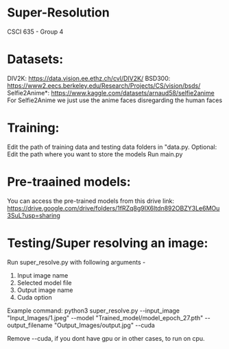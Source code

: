   # Super-Resolution
CSCI 635 - Group 4

# Datasets:
  DIV2K: https://data.vision.ee.ethz.ch/cvl/DIV2K/
  BSD300: https://www2.eecs.berkeley.edu/Research/Projects/CS/vision/bsds/
  Selfie2Anime*: https://www.kaggle.com/datasets/arnaud58/selfie2anime
For Selfie2Anime we just use the anime faces disregarding the human faces

# Training:
Edit the path of training data and testing data folders in "data.py.
Optional: Edit the path where you want to store the models
Run main.py

# Pre-traained models:
You can access the pre-trained models from this drive link: https://drive.google.com/drive/folders/1fRZq8g9IX6ltdn892OBZY3Le6MOu3SuL?usp=sharing

# Testing/Super resolving an image: 
Run super_resolve.py with following arguments -  
  1. Input image name
  2. Selected model file
  3. Output image name
  4. Cuda option

Example command: python3 super_resolve.py --input_image "Input_Images/1.jpeg" --model "Trained_model/model_epoch_27.pth" --output_filename "Output_Images/output.jpg" --cuda 

Remove --cuda, if you dont have gpu or in other cases, to run on cpu. 
